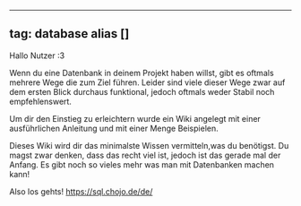 
---
tag: database
alias []
---

Hallo Nutzer :3

Wenn du eine Datenbank in deinem Projekt haben willst, gibt es oftmals mehrere Wege die zum Ziel führen. Leider sind viele dieser Wege zwar auf dem ersten Blick durchaus funktional, jedoch oftmals weder Stabil noch empfehlenswert.

Um dir den Einstieg zu erleichtern wurde ein Wiki angelegt mit einer ausführlichen Anleitung und mit einer Menge Beispielen.

Dieses Wiki wird dir das minimalste Wissen vermitteln,was du benötigst. Du magst zwar denken, dass das recht viel ist, jedoch ist das gerade mal der Anfang. Es gibt noch so vieles mehr was man mit Datenbanken machen kann!

Also los gehts!
<https://sql.chojo.de/de/>
